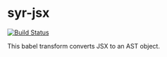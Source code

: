 # syr-jsx

[![Build Status](https://travis-ci.org/syrjs/syr-jsx.svg?branch=master)](https://travis-ci.org/syrjs/jsx)

This babel transform converts JSX to an AST object.

